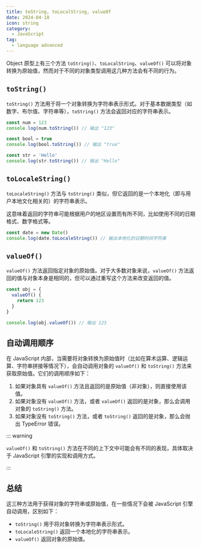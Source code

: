 ```yaml
---
title: toString, toLocalString, valueOf
date: 2024-04-18
icon: string
category:
  - JavaScript
tag:
  - language advanced
---
```


Object 原型上有三个方法 `toString()`、`toLocalString`、`valueOf()` 可以将对象转换为原始值，然而对于不同的对象类型调用这几种方法会有不同的行为。

## `toString()`

`toString()` 方法用于将一个对象转换为字符串表示形式。对于基本数据类型（如数字、布尔值、字符串等），`toString()` 方法会返回对应的字符串表示。

```js
const num = 123
console.log(num.toString()) // 输出 "123"

const bool = true
console.log(bool.toString()) // 输出 "true"

const str = 'Hello'
console.log(str.toString()) // 输出 "Hello"
```

## `toLocaleString()`

`toLocaleString()` 方法与 `toString()` 类似，但它返回的是一个本地化（即与用户本地文化相关的）的字符串表示。

这意味着返回的字符串可能根据用户的地区设置而有所不同，比如使用不同的日期格式、数字格式等。

```js
const date = new Date()
console.log(date.toLocaleString()) // 输出本地化的日期时间字符串
```

## `valueOf()`

`valueOf()` 方法返回指定对象的原始值。对于大多数对象来说，`valueOf()` 方法返回的值与对象本身是相同的，但可以通过重写这个方法来改变返回的值。

```js
const obj = {
  valueOf() {
    return 123
  }
}

console.log(obj.valueOf()) // 输出 123
```

## 自动调用顺序

在 JavaScript 内部，当需要将对象转换为原始值时（比如在算术运算、逻辑运算、字符串拼接等情况下），会自动调用对象的 `valueOf()` 和 `toString()` 方法来获取原始值。它们的调用顺序如下：

1. 如果对象具有 `valueOf()` 方法且返回的是原始值（非对象），则直接使用该值。
2. 如果对象没有 `valueOf()` 方法，或者 `valueOf()` 返回的是对象，那么会调用对象的 `toString()` 方法。
3. 如果对象没有 `toString()` 方法，或者 `toString()` 返回的是对象，那么会抛出 TypeError 错误。

::: warning

`valueOf()` 和 `toString()` 方法在不同的上下文中可能会有不同的表现，具体取决于 JavaScript 引擎的实现和调用方式。

:::

## 总结

这三种方法用于获得对象的字符串或原始值，在一些情况下会被 JavaScript 引擎自动调用，区别如下：

- `toString()` 用于将对象转换为字符串表示形式。
- `toLocaleString()` 返回一个本地化的字符串表示。
- `valueOf()` 返回对象的原始值。
